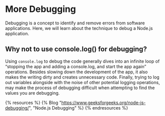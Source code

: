 # More Debugging

Debugging is a concept to identify and remove errors from software applications. Here, we will learn about the technique to debug a Node.js application.

## Why not to use console.log() for debugging?
Using `console.log` to debug the code generally dives into an infinite loop of “stopping the app and adding a console.log, and start the app again” operations. Besides slowing down the development of the app, it also makes the writing dirty and creates unnecessary code. Finally, trying to log out variables alongside with the noise of other potential logging operations, may make the process of debugging difficult when attempting to find the values you are debugging.

{% resources %}
  {% Blog "https://www.geeksforgeeks.org/node-js-debugging/", "Node.js Debugging" %}
{% endresources %}
